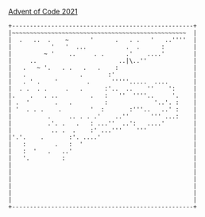 [Advent of Code 2021](http://adventofcode.com/2021)

    +---------------------------------------------------+
    |~~~~~~~~~~~~~~~~~~~~~~~~~~~~~~~~~~~~~~~~~~~~~~~~~  |
    |  .   ..  .    ~      '      .   . .   '   ..''''  |
    |           '   '  ...           .  .      :        |
    |         ~ '    ..     . .      .'    ....'        |
    |     ..                       ..|\..''             |
    |   .   ~ '.   . .   .   .    :                     |
    |   .               .       :'                      |
    |   . ' .    '        .      '''''.....  ....       |
    |  . .  . .     .   .      :'..  ..    ''    ':     |
    |.    .   . ..         .   :   ''  ''''..     '.    |
    | .  '       .   .         :             '..'. :    |
    | '  . . .    .        '  :       :'''..   ..' :    |
    |          .     .. . . .'    ..''      ''' ...:    |
    |          .'. .   .   : ...''  ..':   ....'        |
    |           .. .  .    :' ...'''    '''             |
    |'.'.    .       :'. ....'                          |
    |   :        .   :  '                               |
    |   :  '   .   ..'                                  |
    |   '.         :                                    |
    |                                                   |
    |                                                   |
    |                                                   |
    |                                                   |
    |                                                   |
    |                                                   |
    +---------------------------------------------------+